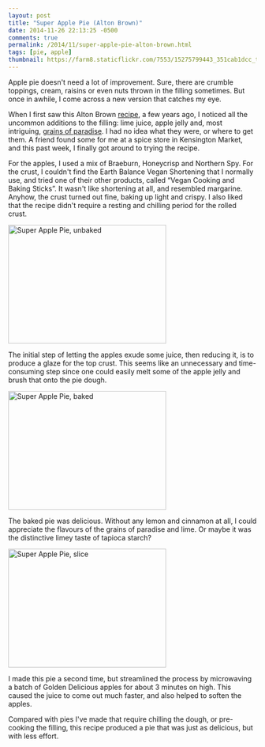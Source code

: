 ```yaml
---
layout: post
title: "Super Apple Pie (Alton Brown)"
date: 2014-11-26 22:13:25 -0500
comments: true
permalink: /2014/11/super-apple-pie-alton-brown.html
tags: [pie, apple]
thumbnail: https://farm8.staticflickr.com/7553/15275799443_351cab1dcc_t.jpg
---
```


Apple pie doesn't need a lot of improvement. Sure, there are crumble
toppings, cream, raisins or even nuts thrown in the filling sometimes.
But once in awhile, I come across a new version that catches my eye.

When I first saw this Alton Brown
[recipe](http://www.foodnetwork.com/recipes/alton-brown/super-apple-pie-recipe.html),
a few years ago, I noticed all the uncommon additions to the filling:
lime juice, apple jelly and, most intriguing, [grains of
paradise](http://www.seriouseats.com/2010/08/spice-hunting-grains-of-paradise-melegueta-pepper.html).
I had no idea what they were, or where to get them. A friend found
some for me at a spice store in Kensington Market, and this past
week, I finally got around to trying the recipe.

For the apples, I used a mix of Braeburn, Honeycrisp and Northern Spy.
For the crust, I couldn't find the Earth Balance Vegan
Shortening that I normally use, and tried one of their other products,
called “Vegan Cooking and Baking Sticks”. It wasn't like shortening
at all, and resembled margarine. Anyhow, the crust turned out fine,
baking up light and crispy. I also liked that the recipe didn't require 
a resting and chilling period for the rolled crust. 

<a href="https://www.flickr.com/photos/gnuf/15707938768" title="Super
Apple Pie, unbaked by Eric Fung, on Flickr"><img
src="https://farm8.staticflickr.com/7514/15707938768_8cc925b0e3_n.jpg"
width="320" height="240" alt="Super Apple Pie, unbaked"></a>

The initial step of letting the apples exude some juice, then
reducing it, is to produce a glaze for the top crust. This seems
like an unnecessary and time-consuming step since one could easily
melt some of the apple jelly and brush that onto the pie dough.

<a href="https://www.flickr.com/photos/gnuf/15273172774" title="Super
Apple Pie, baked by Eric Fung, on Flickr"><img
src="https://farm8.staticflickr.com/7568/15273172774_aca1d38745_n.jpg"
width="320" height="240" alt="Super Apple Pie, baked"></a>

The baked pie was delicious. Without any lemon and cinnamon at all,
I could appreciate the flavours of the grains of paradise and
lime. Or maybe it was the distinctive limey taste of tapioca starch?

<a href="https://www.flickr.com/photos/gnuf/15275799443" title="Super
Apple Pie, slice by Eric Fung, on Flickr"><img
src="https://farm8.staticflickr.com/7553/15275799443_351cab1dcc_n.jpg"
width="320" height="240" alt="Super Apple Pie, slice"></a>

I made this pie a second time, but streamlined the process by
microwaving a batch of Golden Delicious apples for about 3 minutes
on high. This caused the juice to come out much faster, and also
helped to soften the apples. 

Compared with pies I've made that require chilling the dough, or
pre-cooking the filling, this recipe produced a pie that was just
as delicious, but with less effort.
